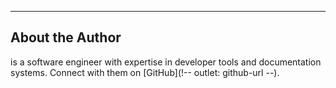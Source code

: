 ---

## About the Author

**<!-- outlet: author-name -->** is a software engineer with expertise in developer tools and documentation systems. Connect with them on [GitHub](!-- outlet: github-url --).
